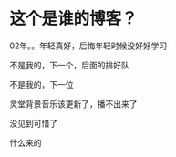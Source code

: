 # 这个是谁的博客？


02年。。年轻真好，后悔年轻时候没好好学习

不是我的，下一个，后面的排好队

不是我的，下一位

灵堂背景音乐该更新了，播不出来了<img src="static/image/smiley/default/lol.gif" smilieid="12" border="0" alt="" />

没见到可惜了

什么来的&nbsp;&nbsp;
